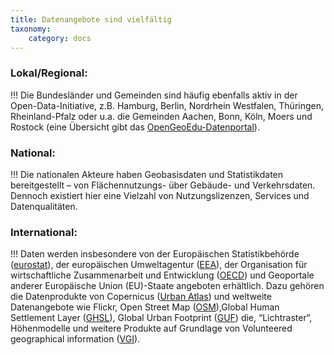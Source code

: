 ```yaml
---
title: Datenangebote sind vielfältig
taxonomy:
    category: docs
---
```


### Lokal/Regional:
!!! Die Bundesländer und Gemeinden sind häufig ebenfalls aktiv in der Open-Data-Initiative, z.B. Hamburg, Berlin, Nordrhein Westfalen, Thüringen, Rheinland-Pfalz oder u.a. die Gemeinden Aachen, Bonn, Köln, Moers und Rostock (eine Übersicht gibt das [OpenGeoEdu-Datenportal](https://portal.opengeoedu.de/)).

### National:
!!! Die nationalen Akteure haben Geobasisdaten und Statistikdaten bereitgestellt – von Flächennutzungs- über Gebäude- und Verkehrsdaten. Dennoch existiert hier eine Vielzahl von Nutzungslizenzen, Services und Datenqualitäten.

### International:
!!! Daten werden insbesondere von der Europäischen Statistikbehörde ([eurostat](http://ec.europa.eu/eurostat/de/data/database)), der europäischen Umweltagentur ([EEA](https://www.eea.europa.eu/data-and-maps)), der Organisation für wirtschaftliche Zusammenarbeit und Entwicklung ([OECD](https://data.oecd.org/)) und Geoportale anderer Europäische Union (EU)-Staate angeboten erhältlich. Dazu gehören die Datenprodukte von Copernicus ([Urban Atlas](http://copernicus.eu/data-access-satellite)) und weltweite Datenangebote wie Flickr, Open Street Map ([OSM](https://www.openstreetmap.de/)),Global Human Settlement Layer  ([GHSL](https://ghsl.jrc.ec.europa.eu/)), Global Urban Footprint ([GUF](https://www.dlr.de/eoc/desktopdefault.aspx/tabid-11725/20508_read-47944/)) die, “Lichtraster“, Höhenmodelle und weitere Produkte auf Grundlage von Volunteered geographical information ([VGI](https://de.wikipedia.org/wiki/Volunteered_geographic_information)).
